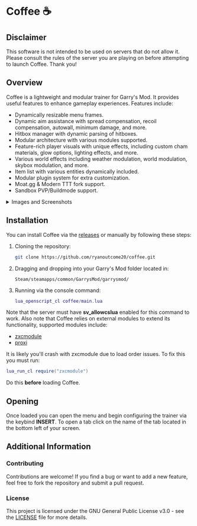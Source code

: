 # Coffee ☕

## Disclaimer

This software is not intended to be used on servers that do not allow it. Please consult the rules of the server you are playing on before attempting to launch Coffee. Thank you!

## Overview

Coffee is a lightweight and modular trainer for Garry's Mod. It provides useful features to enhance gameplay experiences. Features include:
  * Dynamically resizable menu frames.
  * Dynamic aim assistance with spread compensation, recoil compensation, autowall, minimum damage, and more.
  * Hitbox manager with dynamic parsing of hitboxes.
  * Modular architecture with various modules supported.
  * Feature-rich player visuals with unique effects, including custom cham materials, glow options, lighting effects, and more.
  * Various world effects including weather modulation, world modulation, skybox modulation, and more.
  * Item list with various entities dynamically included.
  * Modular plugin system for extra customization.
  * Moat.gg & Modern TTT fork support.
  * Sandbox PVP/Buildmode support.

<details>
  <summary>Images and Screenshots</summary>
  
  ![Coffee Image #1](https://i.imgur.com/Deh1ty6.png)
  ![Coffee Image #2](https://i.imgur.com/WA4clS2.png)
  ![Coffee Image #3](https://i.imgur.com/KPONjcC.png)
  ![Coffee Image #4](https://i.imgur.com/JBaBUuz.png)
  ![Coffee Image #5](https://i.imgur.com/6wSG0Qk.png)
  ![Coffee Image #6](https://i.imgur.com/QBiTzlm.png)
</details>

## Installation

You can install Coffee via the [releases](https://github.com/ryanoutcome20/Coffee/releases/) or manually by following these steps:

1. Cloning the repository:
   ```bash
   git clone https://github.com/ryanoutcome20/coffee.git
   ```
2. Dragging and dropping into your Garry's Mod folder located in:
   ```
   Steam/steamapps/common/GarrysMod/garrysmod/
   ```
3. Running via the console command:
   ```lua
   lua_openscript_cl coffee/main.lua
   ```

Note that the server must have **sv_allowcslua** enabled for this command to work. Also note that Coffee relies on external modules to extend its functionality, supported modules include:
  * [zxcmodule](https://github.com/ryanoutcome20/zxcmodule)
  * [proxi](https://github.com/homonovus)

It is likely you'll crash with zxcmodule due to load order issues. To fix this you must run:

```lua
lua_run_cl require("zxcmodule")
```

Do this **before** loading Coffee.

## Opening

Once loaded you can open the menu and begin configuring the trainer via the keybind **INSERT**. To open a tab click on the name of the tab located in the bottom left of your screen.

## Additional Information

### Contributing

Contributions are welcome! If you find a bug or want to add a new feature, feel free to fork the repository and submit a pull request.

### License

This project is licensed under the GNU General Public License v3.0 - see the [LICENSE](./LICENSE) file for more details.
